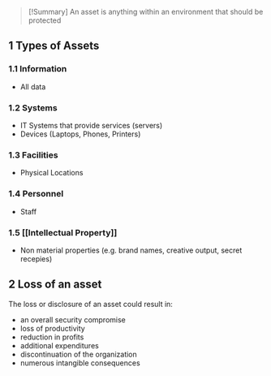 > [!Summary]
> An asset is anything within an environment that should be protected

## 1 Types of Assets
### 1.1 Information
- All data

### 1.2 Systems
- IT Systems that provide services (servers)
- Devices (Laptops, Phones, Printers)

### 1.3 Facilities
- Physical Locations

### 1.4 Personnel
- Staff

### 1.5 [[Intellectual Property]]
- Non material properties (e.g. brand names, creative output, secret recepies)

## 2 Loss of an asset
The loss or disclosure of an asset could result in:
- an overall security compromise
- loss of productivity
- reduction in profits
- additional expenditures
- discontinuation of the organization
- numerous intangible consequences
